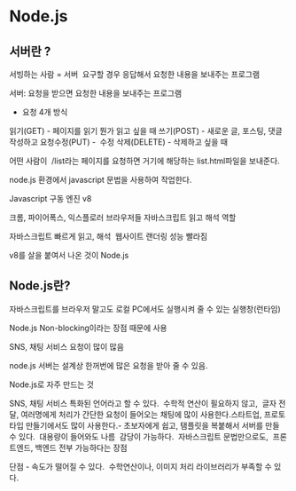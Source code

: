 # Node.js

## 서버란 ?
서빙하는 사람 = 서버  요구할 경우 응답해서 요청한 내용을 보내주는 프로그램 

서버: 요청을 받으면 요청한 내용을 보내주는 프로그램

* 요청 4개 방식

읽기(GET) - 페이지를 읽기 뭔가 읽고 싶을 때 쓰기(POST) - 새로운 글, 포스팅, 댓글 작성하고 요청수정(PUT) -  수정 삭제(DELETE) - 삭제하고 싶을 때 

어떤 사람이  /list라는 페이지를 요청하면 거기에 해당하는 list.html파일을 보내준다.

node.js 환경에서 javascript 문법을 사용하여 작업한다.



Javascript 구동 엔진 v8 

크롬, 파이어폭스, 익스플로러 브라우저들 자바스크립트 읽고 해석 역할

자바스크립트 빠르게 읽고, 해석  웹사이트 랜더링 성능 빨라짐

v8를 살을 붙여서 나온 것이 Node.js



## Node.js란?

자바스크립트를 브라우저 말고도 로컬 PC에서도 실행시켜 줄 수 있는 실행창(런타임)

Node.js Non-blocking이라는 장점 때문에 사용



SNS, 채팅 서비스 요청이 많이 많음

node.js 서버는 설계상 한꺼번에 많은 요청을 받아 줄 수 있음.



Node.js로 자주 만드는 것

SNS, 채팅 서비스 특화된 언어라고 할 수 있다.  수학적 연산이 필요하지 않고,  글자 전달, 여러명에게 처리가 간단한 요청이 들어오는 채팅에 많이 사용한다.스타트업, 프로토 타입 만들기에서도 많이 사용한다.- 초보자에게 쉽고, 탬플릿을 복붙해서 서버를 만들 수 있다.  대용량이 들어와도 나름  감당이 가능하다.  자바스크립트 문법만으로도,  프론트엔드, 백엔드 전부 가능하다는 장점


단점 - 속도가 떨어질 수 있다.  수학연산이나, 이미지 처리 라이브러리가 부족할 수 있다. 